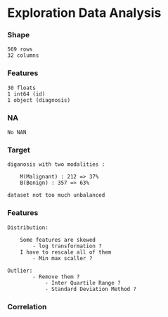 # Exploration Data Analysis

### Shape

    569 rows 
    32 columns

### Features

    30 floats
    1 int64 (id)
    1 object (diagnosis)

### NA 

    No NAN

### Target 

    diganosis with two modalities :

        M(Malignant) : 212 => 37%
        B(Benign) : 357 => 63%

    dataset not too much unbalanced  

### Features

    Distribution: 
            
        Some features are skewed
            - log transformation ?
        I have to rescale all of them
            - Min max scaller ?

    Outlier:
            - Remove them ?
                - Inter Quartile Range ?
                - Standard Deviation Method ?
    

### Correlation 